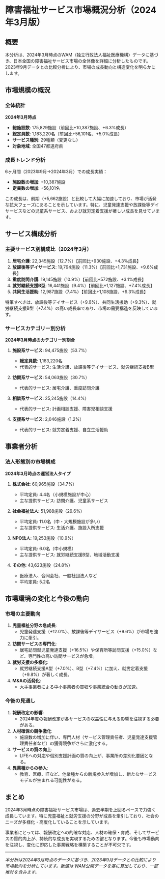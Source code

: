 # 障害福祉サービス市場概況分析（2024年3月版）

## 概要

本分析は、2024年3月時点のWAM（独立行政法人福祉医療機構）データに基づき、日本全国の障害福祉サービス市場の全体像を詳細に分析したものです。2023年9月データとの比較分析により、市場の成長動向と構造変化を明らかにします。

## 市場規模の概況

### 全体統計

**2024年3月時点**
- **総施設数**: 175,829施設（前回比+10,387施設、+6.3%成長）
- **総定員数**: 1,183,220名（前回比+56,101名、+5.0%成長）
- **サービス種別**: 29種類（変更なし）
- **対象地域**: 全国47都道府県

### 成長トレンド分析

6ヶ月間（2023年9月→2024年3月）での成長実績：

- **施設数の増加**: +10,387施設
- **定員数の増加**: +56,101名

この成長は、前期（+5,662施設）と比較して大幅に加速しており、市場が活発な拡大フェーズにあることを示しています。特に、児童発達支援や放課後等デイサービスなどの児童系サービス、および就労定着支援が著しい成長を見せています。

## サービス構成分析

### 主要サービス別構成比（2024年3月）

1. **居宅介護**: 22,345施設（12.7%）【前回比+930施設、+4.3%成長】
2. **放課後等デイサービス**: 19,794施設（11.3%）【前回比+1,731施設、+9.6%成長】
3. **重度訪問介護**: 19,145施設（10.9%）【前回比+572施設、+3.1%成長】
4. **就労継続支援B型**: 16,441施設（9.4%）【前回比+1,127施設、+7.4%成長】
5. **共同生活援助**: 12,987施設（7.4%）【前回比+1,108施設、+9.3%成長】

特筆すべきは、放課後等デイサービス（+9.6%）、共同生活援助（+9.3%）、就労継続支援B型（+7.4%）の高い成長率であり、市場の需要構造を反映しています。

### サービスカテゴリー別分析

**2024年3月時点のカテゴリー別割合**

1. **施設系サービス**: 94,475施設（53.7%）
   - **総定員数**: 1,183,220名
   - 代表的サービス: 生活介護、放課後等デイサービス、就労継続支援B型

2. **訪問系サービス**: 54,063施設（30.7%）
   - 代表的サービス: 居宅介護、重度訪問介護

3. **相談系サービス**: 25,245施設（14.4%）
   - 代表的サービス: 計画相談支援、障害児相談支援

4. **支援系サービス**: 2,046施設（1.2%）
   - 代表的サービス: 就労定着支援、自立生活援助

## 事業者分析

### 法人形態別の市場構成

**2024年3月時点の運営法人タイプ**

1. **株式会社**: 60,965施設（34.7%）
   - 平均定員: 4.4名（小規模施設が中心）
   - 主な提供サービス: 訪問介護、児童系サービス

2. **社会福祉法人**: 51,988施設（29.6%）
   - 平均定員: 11.0名（中・大規模施設が多い）
   - 主な提供サービス: 生活介護、施設入所支援

3. **NPO法人**: 19,253施設（10.9%）
   - 平均定員: 6.0名（中小規模）
   - 主な提供サービス: 就労継続支援B型、地域活動支援

4. **その他**: 43,623施設（24.8%）
   - 医療法人、合同会社、一般社団法人など
   - 平均定員: 5.2名

## 市場環境の変化と今後の動向

### 市場の主要動向

1. **児童福祉分野の急成長**:
   - 児童発達支援（+12.0%）、放課後等デイサービス（+9.6%）が市場を強力に牽引。
2. **訪問サービスの専門化**:
   - 居宅訪問型児童発達支援（+16.5%）や保育所等訪問支援（+15.0%）など、専門性の高い訪問サービスが急増。
3. **就労支援の多様化**:
   - 就労継続支援A型（+7.0%）、B型（+7.4%）に加え、就労定着支援（+9.8%）が著しく成長。
4. **M&Aの活発化**:
   - 大手事業者による中小事業者の買収や事業統合の動きが加速。

### 今後の見通し

1. **報酬改定の影響**:
   - 2024年度の報酬改定が各サービスの収益性に与える影響を注視する必要がある。
2. **人材確保の競争激化**:
   - 施設数の増加に伴い、専門人材（サービス管理責任者、児童発達支援管理責任者など）の獲得競争がさらに激化する。
3. **サービスの質の向上**:
   - LIFEへの対応や個別支援計画の質の向上が、事業所の差別化要因となる。
4. **異業種からの参入**:
   - 教育、医療、ITなど、他業種からの新規参入が増加し、新たなサービスモデルが生まれる可能性がある。

## まとめ

2024年3月時点の障害福祉サービス市場は、過去半期を上回るペースで力強く成長しています。特に児童福祉と就労支援の分野が成長を牽引しており、社会のニーズが多様化・高度化していることを示しています。

事業者にとっては、報酬改定への的確な対応、人材の確保・育成、そしてサービスの質的向上が、持続的な成長を実現するための鍵となります。今後も市場動向を注視し、変化に即応した事業戦略を構築することが不可欠です。

---

*本分析は2024年3月時点のデータに基づき、2023年9月データとの比較により市場動向を分析しています。数値は WAM公開データを基に算出しており、一部推計を含みます。*

